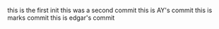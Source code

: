 this is the first init
this was a second commit
this is AY's commit
this is marks commit
this is edgar's commit
